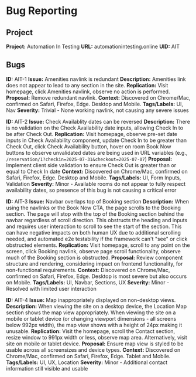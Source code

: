 # Bug Reporting

## Project

**Project:** Automation In Testing
**URL:**     automationintesting.online
**UID:**     AIT

## Bugs

**ID:**             AIT-1
**Issue:**          Amenities navlink is redundant
**Description:**    Amenities link does not appear to lead to any section in the site.
**Replication:**    Visit homepage, click Amenities navlink, observe no action is performed.
**Proposal:**       Remove redundant navlink.
**Context:**        Discovered on Chrome/Mac, confirmed on Safari, Firefox, Edge. Desktop and Mobile.
**Tags/Labels:**    UI, Nav
**Severity:**       Trivial - None working navlink, not causing any severe issues


**ID:**             AIT-2
**Issue:**          Check Availablity dates can be reversed
**Description:**    There is no validation on the Check Availability date inputs,
                allowing Check In to be after Check Out.
**Replication:**    Visit homepage, observe pre-set date inputs in Check Availability component,
                update Check In to be greater than Check Out, click Check Availability button,
                hover on room Book Now buttons to observe unvalidated dates are being used in
                URL variables (e.g., `/reservation/1?checkin=2025-07-31&checkout=2025-07-07`)
**Proposal:**       Implement client side validation to ensure Check Out is greater than or
                equal to Check In date
**Context:**        Discovered on Chrome/Mac, confirmed on Safari, Firefox, Edge. Desktop and Mobile.
**Tags/Labels:**    UI, Form Inputs, Validation
**Severity:**       Minor - Available rooms do not appear to fully respect availability dates, so
                presence of this bug is not causing a critical error


**ID:**             AIT-3
**Issue:**          Navbar overlaps top of Booking section
**Description:**    When using the navlinks or the Book Now CTA, the page scrolls to the Booking section.
                The page will stop with the top of the Booking section behind the navbar regardless
                of scroll direction. This obstructs the heading and inputs and requires user
                interaction to scroll to see the start of the section.
                This can have negative impacts on both human UX due to additional scrolling needed,
                and automated e2e testability if the framework can't "see" or click obstructed
                elements.
**Replication:**    Visit homepage, scroll to any point on the screen, click Booking navlink, observe
                page scroll functionality, observe much of the Booking section is obstructed.
**Proposal:**       Review component structure and rendering, considering impact on frontend functionality,
                for non-functional requirements.
**Context:**        Discovered on Chrome/Mac, confirmed on Safari, Firefox, Edge. Desktop is most severe
                but also occurs on Mobile.
**Tags/Labels:**    UI, Navbar, Sections, UX
**Severity:**       Minor - Resolved with limited user interaction

**ID:**             AIT-4
**Issue:**          Map inappropriately displayed on non-desktop views.
**Description:**    When viewing the site on a desktop device, the Location Map section shows the map view
                appropriately. When viewing the site on a mobile or tablet device (or changing viewport
                dimensions - all screens below 992px width), the map view shows with a height of 24px
                making it unusable.
**Replication:**    Visit the homepage, scroll the Contact section, resize window to 991px width or less,
                observe map area. Alternatively, visit site on mobile or tablet device.
**Proposal:**       Ensure map view is styled to be usable across all screensizes and device types.
**Context:**        Discovered on Chrome/Mac, confirmed on Safari, Firefox, Edge. Tablet and Mobile.
**Tags/Labels:**    UI, UX, Location
**Severity:**       Minor - Additional contact information still visible and usable
